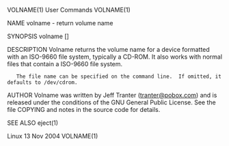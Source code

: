 VOLNAME(1)                                                                                                                                           User Commands                                                                                                                                           VOLNAME(1)

NAME
       volname - return volume name

SYNOPSIS
       volname [<device-file>]

DESCRIPTION
       Volname returns the volume name for a device formatted with an ISO-9660 file system, typically a CD-ROM. It also works with normal files that contain a ISO-9660 file system.

       The file name can be specified on the command line.  If omitted, it defaults to /dev/cdrom.

AUTHOR
       Volname was written by Jeff Tranter (tranter@pobox.com) and is released under the conditions of the GNU General Public License. See the file COPYING and notes in the source code for details.

SEE ALSO
       eject(1)

Linux                                                                                                                                                 13 Nov 2004                                                                                                                                            VOLNAME(1)
